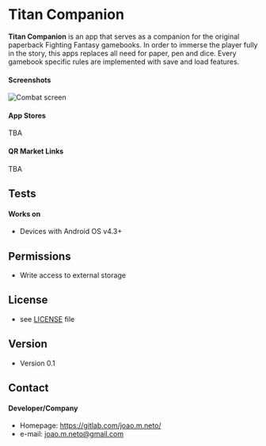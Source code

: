 Titan Companion
======
**Titan Companion** is an app that serves as a companion for the original paperback Fighting Fantasy gamebooks. In order to immerse the player fully in the story, this apps replaces 
all need for paper, pen and dice. Every gamebook specific rules are implemented with save and load features.

#### Screenshots
![Combat screen](https://lh3.googleusercontent.com/K14a0FQemlg1lQnASvIneq0Nyqx2c6l1IDlZOZ6HZcxhBmhjnneKyvHey0vhW9wUcamhp4LMxsWjk0tZEY4XfB0qqcYOiw_492kg31ifhDz5ANdLFIhXwkPXLHt0e2nNJmfxK-_DYEXSe-V-2TfC7lcYDKUuHk_1Xwmm1g176oyDkIDnsdFqQEivW-IMQ8VOQO8VbsEYnfRaTT4MtBt3UuPA5lkU2J05F0C4t4xA3N1wtwSFHzE0ekjMdzc4d7vjUzNttIaQbhwCwqc30xNvt0MgrG7GiqpzX6JzVB5Yog2FCYd3HD8qtal9iTnA2TEkp3x5bZ_UT8Ia6eXbn-MtyYbUmWjbh7wpAVE2FR3G5zJNCax4-j0hiMNfPQ-GZUC6tOXnZGPACKKCSfJ81zh6RaObj0clZyY1NFCNG7epwrCLUz5_LHUH4jmtRiIvfoiB6LVpJ32TiK9WNB6fbkX63svWUPppzhEJLgCvRCwQ0llQeU0ogMg-OsSwDI6_QCfnSOwx2ATlJz1mDWEzQW9Ka6klVC4CXNY7tpF6bVqXpw-f5c5d5g9u_ocre8bZvQwcjcpBNU-QSfPJ6nFIMirlrATk4pSgAb-DO_oFvbDMYfEt_vZxiRxV8O0dywzvyxUFaZEQXOPFTfgr_DzfhNiok7j1WSA6cAyrLionkxkoASq21-U=w402-h714-no "Combat screen")

#### App Stores

TBA

#### QR Market Links

TBA

## Tests
#### Works on
* Devices with Android OS v4.3+

## Permissions
* Write access to external storage

## License 
* see [LICENSE](https://gitlab.com/joao.m.neto/FFCompanion/raw/master/LICENSE) file

## Version 
* Version 0.1

## Contact
#### Developer/Company
* Homepage: https://gitlab.com/joao.m.neto/
* e-mail: joao.m.neto@gmail.com


